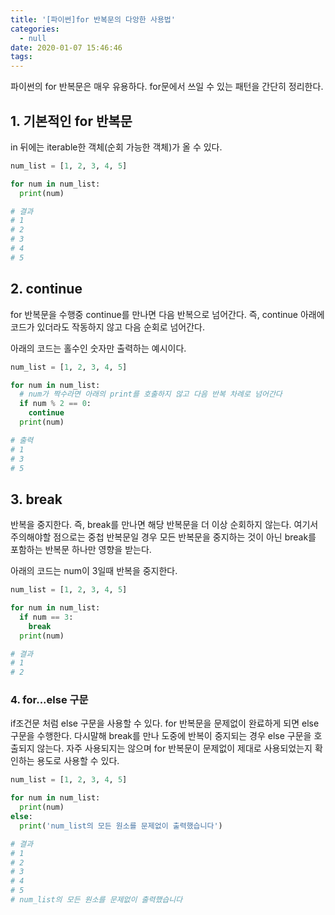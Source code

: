 ```yaml
---
title: '[파이썬]for 반복문의 다앙한 사용법'
categories:
  - null
date: 2020-01-07 15:46:46
tags:
---
```


파이썬의 for 반복문은 매우 유용하다. for문에서 쓰일 수 있는 패턴을 간단히 정리한다.

## 1. 기본적인 for 반복문

in 뒤에는 iterable한 객체(순회 가능한 객체)가 올 수 있다.

```python
num_list = [1, 2, 3, 4, 5]

for num in num_list:
  print(num)

# 결과
# 1
# 2
# 3
# 4
# 5
```

## 2. continue

for 반복문을 수행중 continue를 만나면 다음 반복으로 넘어간다. 즉, continue 아래에 코드가 있더라도 작동하지 않고 다음 순회로 넘어간다.

아래의 코드는 홀수인 숫자만 출력하는 예시이다.

```python
num_list = [1, 2, 3, 4, 5]

for num in num_list:
  # num가 짝수라면 아래의 print를 호출하지 않고 다음 반복 차례로 넘어간다
  if num % 2 == 0:
    continue
  print(num)

# 출력
# 1
# 3
# 5
```

## 3. break

반복을 중지한다. 즉, break를 만나면 해당 반복문을 더 이상 순회하지 않는다. 여기서 주의해야할 점으로는 중첩 반복문일 경우 모든 반복문을 중지하는 것이 아닌 break를 포함하는 반복문 하나만 영향을 받는다.

아래의 코드는 num이 3일때 반복을 중지한다.

```python
num_list = [1, 2, 3, 4, 5]

for num in num_list:
  if num == 3:
    break
  print(num)

# 결과
# 1
# 2
```

### 4. for...else 구문

if조건문 처럼 else 구문을 사용할 수 있다. for 반복문을 문제없이 완료하게 되면 else 구문을 수행한다. 다시말해 break를 만나 도중에 반복이 중지되는 경우 else 구문을 호출되지 않는다. 자주 사용되지는 않으며 for 반복문이 문제없이 제대로 사용되었는지 확인하는 용도로 사용할 수 있다.

```python
num_list = [1, 2, 3, 4, 5]

for num in num_list:
  print(num)
else:
  print('num_list의 모든 원소를 문제없이 출력했습니다')

# 결과
# 1
# 2
# 3
# 4
# 5
# num_list의 모든 원소를 문제없이 출력했습니다
```
